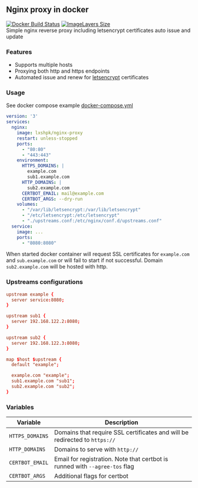## Nginx proxy in docker
[![Docker Build Status](https://img.shields.io/docker/build/lxshpk/nginx-proxy.svg)]() 
[![ImageLayers Size](https://img.shields.io/imagelayers/image-size/lxshpk/nginx-proxy/latest.svg)]()  
Simple nginx reverse proxy including letsencrypt certificates auto issue and update

### Features
 - Supports multiple hosts
 - Proxying both http and https endpoints
 - Automated issue and renew for [letsencrypt](https://letsencrypt.org) certificates


### Usage
See docker compose example [docker-compose.yml](docker-compose.yml)
```yml
version: '3'
services:
  nginx:
    image: lxshpk/nginx-proxy
    restart: unless-stopped
    ports:
      - "80:80"
      - "443:443"
    environment:
      HTTPS_DOMAINS: |
        example.com
        sub1.example.com
      HTTP_DOMAINS: |
        sub2.example.com
      CERTBOT_EMAIL: mail@example.com
      CERTBOT_ARGS: --dry-run
    volumes:
      - "/var/lib/letsencrypt:/var/lib/letsencrypt"
      - "/etc/letsencrypt:/etc/letsencrypt"
      - "./upstreams.conf:/etc/nginx/conf.d/upstreams.conf"
  service:
    image: ...
    ports:
      - "8080:8080"
```

When started docker container will request SSL certificates for `example.com` and `sub.example.com` or will fail to start if not successful. Domain `sub2.example.com` will be hosted with http.


### Upstreams configurations
```conf
upstream example {
  server service:8080;
}

upstream sub1 {
  server 192.168.122.2:8080;
}

upstream sub2 {
  server 192.168.122.3:8080;
}

map $host $upstream {
  default "example";

  example.com "example";
  sub1.example.com "sub1";
  sub2.example.com "sub2";
}
```


### Variables
| Variable          | Description                           |
| --                | --                                    |
| `HTTPS_DOMAINS`   | Domains that require SSL certificates and will be redirected to `https://` |
| `HTTP_DOMAINS`    | Domains to serve with `http://`    |
| `CERTBOT_EMAIL`   | Email for registration. Note that certbot is runned with `--agree-tos` flag |
| `CERTBOT_ARGS`    | Additional flags for certbot          |
